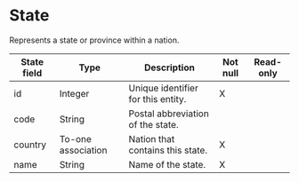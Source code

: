 # State

Represents a state or province within a nation. 

| **State field** | **Type** | **Description** | **Not null** | **Read-only** |
| --- | --- | --- | --- | --- |
| id | Integer | Unique identifier for this entity. | X | |
| code | String | Postal abbreviation of the state. | | |
| country | To-one association | Nation that contains this state. | X | |
| name | String | Name of the state. | X | |